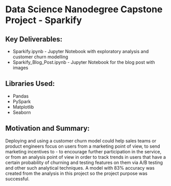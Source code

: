 # Data Science Nanodegree Capstone Project - Sparkify

## Key Deliverables:

* Sparkify.ipynb - Jupyter Notebook with exploratory analysis and customer churn modelling
* Sparkify_Blog_Post.ipynb - Jupyter Notebook for the blog post with images

## Libraries Used:

* Pandas
* PySpark
* Matplotlib
* Seaborn

## Motivation and Summary:

Deploying and using a customer churn model could help sales teams or product engineers focus on users from a marketing point of view, to send marketing incentives to - to encourage further participation in the service, or from an analysis point of view in order to track trends in users that have a certain probability of churning and testing features on them via A/B testing and other such analytical techniques. A model with 83% accuracy was created from the analysis in this project so the project purpose was successful.